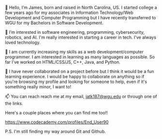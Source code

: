 👋 Hello, I’m James, born and raised in North Carolina, US. I started college a few years ago for my associates in Information Technology/Web Development and Computer Programming but I have recently transferred to WGU for my Bachelors in Software Development.

👀 I’m interested in software engineering, programming, cybersecurity, robotics, and AI. I'm really interested in starting a career in tech. I've always loved technology.

🌱 I am currently increasing my skills as a web development/computer programmer. I am interested in learning as many languages as possible. So far I've worked on HTML/CSS/JS, C++, Java, and Python. 

💞️ I have never collaborated on a project before but I think it would be a fun learning experience. I would be happy to collaborate on anything so if you're browsing my profile and looking for someone to help, even if it's something really minor, I want to!


📫 You can reach reach me at my email, jatk187@wgu.edu or through one of the links.

Here's a couple places where you can find me too!!

https://www.codecademy.com/profiles/End_User90

P.S. I'm still finding my way around Git and Github.

<!---
End-Us3r/End-Us3r is a ✨ special ✨ repository because its `README.md` (this file) appears on your GitHub profile.
You can click the Preview link to take a look at your changes.
--->
